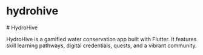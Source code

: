 # hydrohive



\# HydroHive



HydroHive is a gamified water conservation app built with Flutter. It features skill learning pathways, digital credentials, quests, and a vibrant community.



